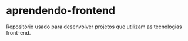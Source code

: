 # aprendendo-frontend
Repositório usado para desenvolver projetos que utilizam as tecnologias front-end. 
